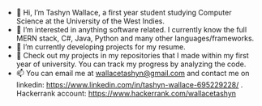- 👋 Hi, I’m Tashyn Wallace, a first year student studying Computer Science at the University of the West Indies.
- 👀 I’m interested in anything software related. I currently know the full MERN stack, C#, Java, Python and many other languages/frameworks.
- 🌱 I’m currently developing projects for my resume.
- 💞️ Check out my projects in my repositories that I made within my first year of university. You can track my progress by analyzing the code. 
- 📫 You can email me at wallacetashyn@gmail.com and contact me on linkedin: https://www.linkedin.com/in/tashyn-wallace-695229228/ . Hackerrank account: https://www.hackerrank.com/wallacetashyn

<!---
tashynw/tashynw is a ✨ special ✨ repository because its `README.md` (this file) appears on your GitHub profile.
You can click the Preview link to take a look at your changes.
--->
